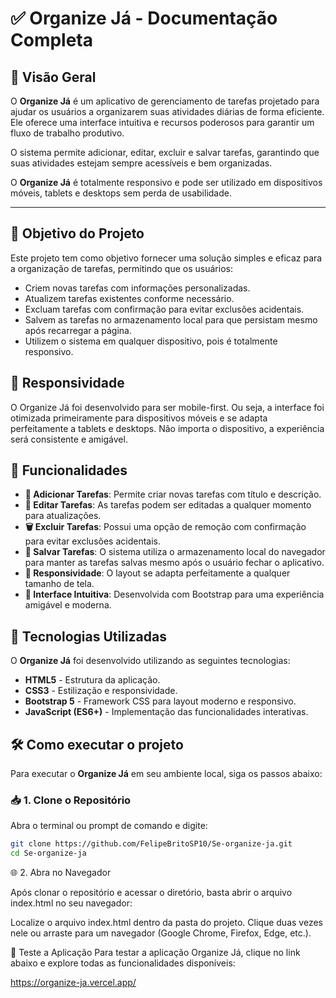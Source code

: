 # ✅ Organize Já - Documentação Completa

## 📌 Visão Geral

O **Organize Já** é um aplicativo de gerenciamento de tarefas projetado para ajudar os usuários a organizarem suas atividades diárias de forma eficiente. Ele oferece uma interface intuitiva e recursos poderosos para garantir um fluxo de trabalho produtivo.  

O sistema permite adicionar, editar, excluir e salvar tarefas, garantindo que suas atividades estejam sempre acessíveis e bem organizadas.  

O **Organize Já** é totalmente responsivo e pode ser utilizado em dispositivos móveis, tablets e desktops sem perda de usabilidade.  

---

## 🎯 Objetivo do Projeto  

Este projeto tem como objetivo fornecer uma solução simples e eficaz para a organização de tarefas, permitindo que os usuários:  

- Criem novas tarefas com informações personalizadas.  
- Atualizem tarefas existentes conforme necessário.  
- Excluam tarefas com confirmação para evitar exclusões acidentais.  
- Salvem as tarefas no armazenamento local para que persistam mesmo após recarregar a página.  
- Utilizem o sistema em qualquer dispositivo, pois é totalmente responsivo.  

## 📱 Responsividade
O Organize Já foi desenvolvido para ser mobile-first. Ou seja, a interface foi otimizada primeiramente para dispositivos móveis e se adapta perfeitamente a tablets e desktops. Não importa o dispositivo, a experiência será consistente e amigável.

## 🚀 Funcionalidades  

- **📌 Adicionar Tarefas**: Permite criar novas tarefas com título e descrição.  
- **📝 Editar Tarefas**: As tarefas podem ser editadas a qualquer momento para atualizações.  
- **🗑️ Excluir Tarefas**: Possui uma opção de remoção com confirmação para evitar exclusões acidentais.  
- **💾 Salvar Tarefas**: O sistema utiliza o armazenamento local do navegador para manter as tarefas salvas mesmo após o usuário fechar o aplicativo.  
- **📱 Responsividade**: O layout se adapta perfeitamente a qualquer tamanho de tela.  
- **🎨 Interface Intuitiva**: Desenvolvida com Bootstrap para uma experiência amigável e moderna.


## 🎨 Tecnologias Utilizadas  

O **Organize Já** foi desenvolvido utilizando as seguintes tecnologias:  

- **HTML5** - Estrutura da aplicação.  
- **CSS3** - Estilização e responsividade.  
- **Bootstrap 5** - Framework CSS para layout moderno e responsivo.  
- **JavaScript (ES6+)** - Implementação das funcionalidades interativas.

## 🛠️ Como executar o projeto  

Para executar o **Organize Já** em seu ambiente local, siga os passos abaixo:  

### 📥 1. Clone o Repositório  

Abra o terminal ou prompt de comando e digite:  

```bash
git clone https://github.com/FelipeBritoSP10/Se-organize-ja.git
cd Se-organize-ja
```

🌐 2. Abra no Navegador

Após clonar o repositório e acessar o diretório, basta abrir o arquivo index.html no seu navegador:

Localize o arquivo index.html dentro da pasta do projeto.
Clique duas vezes nele ou arraste para um navegador (Google Chrome, Firefox, Edge, etc.).


🚀 Teste a Aplicação
Para testar a aplicação Organize Já, clique no link abaixo e explore todas as funcionalidades disponíveis:

https://organize-ja.vercel.app/
